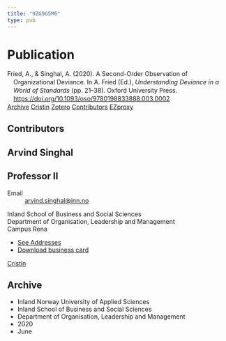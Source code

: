 ```yaml
---
title: "9ZG9G5M6"
type: pub
---
```

<h1>Publication</h1>
<article id="csl-bib-container-9ZG9G5M6" class="csl-bib-container">
  <div class="csl-bib-body" style="line-height: 1.35; padding-left: 1em; text-indent:-1em;">
  <div class="csl-entry">Fried, A., &amp; Singhal, A. (2020). A Second-Order Observation of Organizational Deviance. In A. Fried (Ed.), <i>Understanding Deviance in a World of Standards</i> (pp. 21&#x2013;38). Oxford University Press. <a href="https://doi.org/10.1093/oso/9780198833888.003.0002">https://doi.org/10.1093/oso/9780198833888.003.0002</a></div>
</div>
  <div class="csl-bib-buttons">
    <a href="#taxonomy-article-9ZG9G5M6" class="csl-bib-button">Archive</a>
    <a href alt="Cristin URL" class="csl-bib-button">Cristin</a>
    <a href alt="Zotero URL" class="csl-bib-button">Zotero</a>
    <a href="#contributors-article-9ZG9G5M6" class="csl-bib-button">Contributors</a>
    <a href="http://ezproxy.inn.no/login?url=https://doi.org/10.1093/oso/9780198833888.003.0002" class="csl-bib-button">EZproxy</a>
  </div>
  <div id="csl-bib-meta-container-9ZG9G5M6"></div>
</article>
<div id="csl-bib-meta-9ZG9G5M6" class="csl-bib-meta">
  <article id="contributors-article-9ZG9G5M6" class="contributors-article">
    <h1>Contributors</h1>
    <div class="personas">
<div class="vrtx-hinn-person-card">
<div class="photo">
<i class="lar la-user-circle missing-person"></i>
</div>
<div class="info">
<hgroup><h1>Arvind Singhal</h1>
<h2>Professor II</h2>
</hgroup><dl>
<dt>Email</dt>
<dd>
<a href="mailto:arvind.singhal@inn.no">arvind.singhal@inn.no</a>
</dd>
</dl>
<p>
Inland School of Business and Social Sciences<br>
Department of Organisation, Leadership and Management<br>
Campus Rena
</p>
<ul class="vrtx-hinn-links">
<li><a href="https://www.inn.no/english/find-an-employee/arvind-singhal.html#vrtx-hinn-addresses">See Addresses</a></li>
<li><a href="https://www.inn.no/english/find-an-employee/arvind-singhal.html?vrtx=vcf">Download business card</a></li>
</ul>
</div>
</div>
<a href="https://app.cristin.no/persons/show.jsf?id=863653" alt="Cristin URL" class="personas-cristin">Cristin</a>
</div>
  </article>
  <article id="taxonomy-article-9ZG9G5M6" class="taxonomy-article">
    <h1>Archive</h1>
    <ul>
      <li>Inland Norway University of Applied Sciences</li>
      <li>Inland School of Business and Social Sciences</li>
      <li>Department of Organisation, Leadership and Management</li>
      <li>2020</li>
      <li>June</li>
    </ul>
  </article>
</div>
